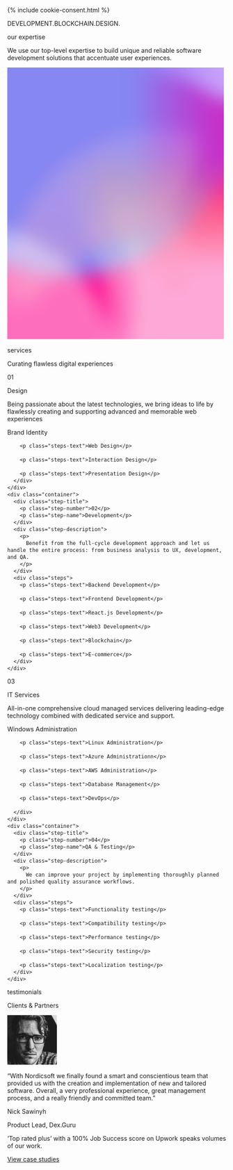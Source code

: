 {% include cookie-consent.html %}
<section id="services">
  <div class="ticker-wrap">
    <div class="ticker">
      <div class="ticker__item">DEVELOPMENT.BLOCKCHAIN.DESIGN.</div>
    </div>
  </div>

  <div class="container">
    <div class="line"></div>
    <div class="service-col">
      <div class="h2-services main-header">
        <p class="h2-text">our expertise</p>
      </div>
      <div class="who-are-we">
        <p>
          We use our top-level expertise to build unique and reliable software development solutions that accentuate user experiences.
        </p>
      </div>
    </div>
    <div class="service-col">
      <div class="serices-image">
        <img
          src="/assets/images/services.png"
          width="498"
          height="625"
          alt=""
        />
      </div>
    </div>
  </div>
  <div class="container">
    <div class="h2-services">
      <p class="h2-text">services</p>
    </div>
  </div>
  <div class="container">
    <p class="h3-text">Curating flawless digital experiences</p>
  </div>
  <div class="step-container">
    <div class="container">
      <div class="step-title">
        <p class="step-number">01</p>
        <p class="step-name">Design</p>
      </div>
      <div class="step-description">
        <p>
          Being passionate about the latest technologies, we bring ideas to life by flawlessly creating and supporting advanced and memorable web experiences
        </p>
      </div>
      <div class="steps">
        <p class="steps-text">Brand Identity</p>

        <p class="steps-text">Web Design</p>

        <p class="steps-text">Interaction Design</p>

        <p class="steps-text">Presentation Design</p>
      </div>
    </div>
    <div class="container">
      <div class="step-title">
        <p class="step-number">02</p>
        <p class="step-name">Development</p>
      </div>
      <div class="step-description">
        <p>
          Benefit from the full-cycle development approach and let us handle the entire process: from business analysis to UX, development, and QA.
        </p>
      </div>
      <div class="steps">
        <p class="steps-text">Backend Development</p>

        <p class="steps-text">Frontend Development</p>

        <p class="steps-text">React.js Development</p>

        <p class="steps-text">Web3 Development</p>

        <p class="steps-text">Blockchain</p>

        <p class="steps-text">E-commerce</p>
      </div>
    </div>

  </div>
  <div class="step-container">
    <div class="container">
      <div class="step-title">
        <p class="step-number">03</p>
        <p class="step-name">IT Services</p>
      </div>
      <div class="step-description">
        <p>
          All-in-one comprehensive cloud managed services delivering leading-edge technology combined with dedicated service and support.
        </p>
      </div>
      <div class="steps">
        <p class="steps-text">Windows Administration</p>

        <p class="steps-text">Linux Administration</p>

        <p class="steps-text">Azure Administrationn</p>

        <p class="steps-text">AWS Administration</p>

        <p class="steps-text">Database Management</p>

        <p class="steps-text">DevOps</p>

      </div>
    </div>
    <div class="container">
      <div class="step-title">
        <p class="step-number">04</p>
        <p class="step-name">QA & Testing</p>
      </div>
      <div class="step-description">
        <p>
          We can improve your project by implementing thoroughly planned and polished quality assurance workflows.
        </p>
      </div>
      <div class="steps">
        <p class="steps-text">Functionality testing</p>

        <p class="steps-text">Compatibility testing</p>

        <p class="steps-text">Performance testing</p>

        <p class="steps-text">Security testing</p>

        <p class="steps-text">Localization testing</p>
      </div>
    </div>

  </div>
</section>
<section class="clients">
  <div class="container">
    <div class="h2-clients">
      <p class="h2-text">testimonials</p>
    </div>
  </div>
  <div class="container">
    <p class="h3-text">Clients & Partners</p>
    <div class="clients-testimonials">
      <div class="testimonial">
        <div class="container">
          <div class="testimonial-image">
            <img
              src="/assets/images/client.png"
              width="114"
              height="114"
              alt=""
            />
          </div>
          <div class="testimonial-description">
            <p>
              “With Nordicsoft we finally found a smart and conscientious team that provided us with the creation and implementation of new and tailored software. Overall, a very professional experience, great management process, and a really friendly and committed team.”
            </p>
            <div class="client-title">
              <p>Nick Sawinyh</p>
              <p>Product Lead, Dex.Guru</p>
            </div>
          </div>
        </div>
      </div>
    </div>
  </div>
</section>

<section id="get-in-touch">
  <div class="container">
    <p>‘Top rated plus’ with a 100% Job Success score on Upwork speaks volumes of our work.</p>
    <a class="get-in-touch-link" href="/get">View case studies</a>
  </div>
</section>

